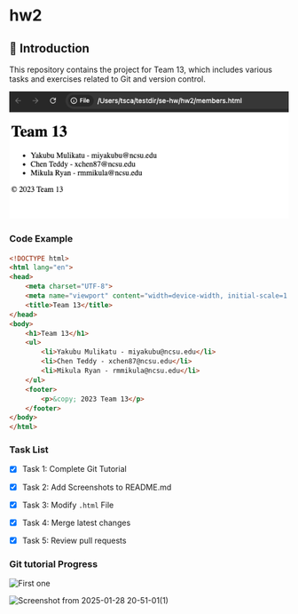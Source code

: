 # hw2


## 📝 Introduction

This repository contains the project for Team 13, which includes various tasks and exercises related to Git and version control.

![Project Screenshot](images/screenshot.png)

### Code Example

```html
<!DOCTYPE html>
<html lang="en">
<head>
    <meta charset="UTF-8">
    <meta name="viewport" content="width=device-width, initial-scale=1.0">
    <title>Team 13</title>
</head>
<body>
    <h1>Team 13</h1>
    <ul>
        <li>Yakubu Mulikatu - miyakubu@ncsu.edu</li>
        <li>Chen Teddy - xchen87@ncsu.edu</li>
        <li>Mikula Ryan - rmmikula@ncsu.edu</li>
    </ul>
    <footer>
        <p>&copy; 2023 Team 13</p>
    </footer>
</body>
</html>
```

### Task List

- [x] Task 1: Complete Git Tutorial 
- [x] Task 2: Add Screenshots to README.md
- [x] Task 3: Modify `.html` File  
- [x] Task 4: Merge latest changes  
- [x] Task 5: Review pull requests


### Git tutorial Progress
![First one](https://github.com/user-attachments/assets/3c4ee95a-8ec4-4c04-b975-16a3c0e030f2)


![Screenshot from 2025-01-28 20-51-01(1)](https://github.com/user-attachments/assets/498db125-8908-426b-bbfb-160f33d9e8a6)



